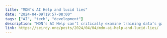 ```yaml
---
title: "MDN’s AI Help and lucid lies"
date: "2024-04-09T19:57-08:00"
tags: ["AI", "tech", "development"]
description: "MDN’s AI Help can’t critically examine training data’s gaps, biases, and unrelated topics. It’s a useful demonstration of LLMs’ uncorrectable lucid lies."
link: https://seirdy.one/posts/2024/04/04/mdn-ai-help-and-lucid-lies/
---
```

